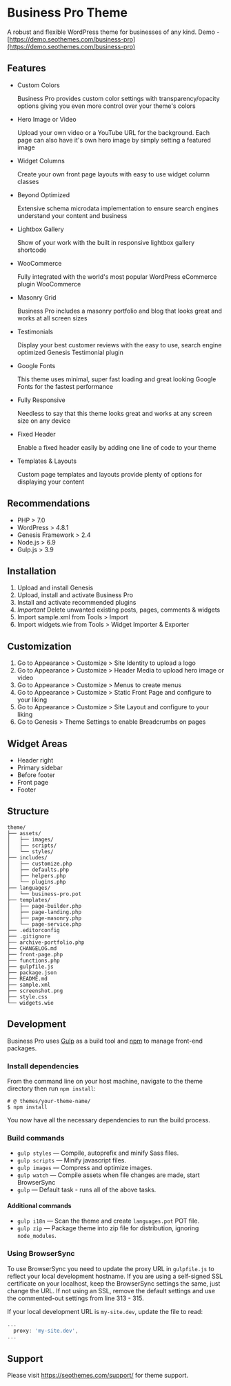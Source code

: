 # Business Pro Theme

A robust and flexible WordPress theme for businesses of any kind. Demo - [https://demo.seothemes.com/business-pro](https://demo.seothemes.com/business-pro)


## Features

- Custom Colors
  
  Business Pro provides custom color settings with transparency/opacity options giving you even more control over your theme's colors

- Hero Image or Video
  
  Upload your own video or a YouTube URL for the background. Each page can also have it's own hero image by simply setting a featured image

- Widget Columns
  
  Create your own front page layouts with easy to use widget column classes

- Beyond Optimized
  
  Extensive schema microdata implementation to ensure search engines understand your content and business

- Lightbox Gallery
  
  Show of your work with the built in responsive lightbox gallery shortcode

- WooCommerce
  
  Fully integrated with the world's most popular WordPress eCommerce plugin WooCommerce

- Masonry Grid
  
  Business Pro includes a masonry portfolio and blog that looks great and works at all screen sizes

- Testimonials
  
  Display your best customer reviews with the easy to use, search engine optimized Genesis Testimonial plugin

- Google Fonts
  
  This theme uses minimal, super fast loading and great looking Google Fonts for the fastest performance

- Fully Responsive
  
  Needless to say that this theme looks great and works at any screen size on any device

- Fixed Header
  
  Enable a fixed header easily by adding one line of code to your theme

- Templates & Layouts
  
  Custom page templates and layouts provide plenty of options for displaying your content


## Recommendations

* PHP > 7.0
* WordPress > 4.8.1
* Genesis Framework > 2.4
* Node.js > 6.9
* Gulp.js > 3.9


## Installation

1. Upload and install Genesis
2. Upload, install and activate Business Pro
3. Install and activate recommended plugins
4. *Important* Delete unwanted existing posts, pages, comments & widgets
5. Import sample.xml from Tools > Import
6. Import widgets.wie from Tools > Widget Importer & Exporter


## Customization

1. Go to Appearance > Customize > Site Identity to upload a logo
2. Go to Appearance > Customize > Header Media to upload hero image or video
3. Go to Appearance > Customize > Menus to create menus
4. Go to Appearance > Customize > Static Front Page and configure to your liking
5. Go to Appearance > Customize > Site Layout and configure to your liking
6. Go to Genesis > Theme Settings to enable Breadcrumbs on pages


## Widget Areas

* Header right
* Primary sidebar
* Before footer
* Front page
* Footer


## Structure

```shell
theme/  
├── assets/
│   ├── images/
│   ├── scripts/
│   └── styles/
├── includes/
│   ├── customize.php
│   ├── defaults.php
│   ├── helpers.php
│   └── plugins.php
├── languages/
│   └── business-pro.pot
├── templates/
│   ├── page-builder.php
│   ├── page-landing.php
│   ├── page-masonry.php
│   └── page-service.php
├── .editorconfig
├── .gitignore
├── archive-portfolio.php
├── CHANGELOG.md
├── front-page.php
├── functions.php
├── gulpfile.js
├── package.json
├── README.md
├── sample.xml
├── screenshot.png
├── style.css
└── widgets.wie
```


## Development

Business Pro uses [Gulp](http://gulpjs.com/) as a build tool and [npm](https://www.npmjs.com/) to manage front-end packages.

### Install dependencies

From the command line on your host machine, navigate to the theme directory then run `npm install`:

```shell
# @ themes/your-theme-name/
$ npm install
```

You now have all the necessary dependencies to run the build process.

### Build commands

* `gulp styles` — Compile, autoprefix and minify Sass files.
* `gulp scripts` — Minify javascript files.
* `gulp images` — Compress and optimize images.
* `gulp watch` — Compile assets when file changes are made, start BrowserSync
* `gulp` — Default task - runs all of the above tasks.


#### Additional commands

* `gulp i18n` — Scan the theme and create `languages.pot` POT file.
* `gulp zip` — Package theme into zip file for distribution, ignoring `node_modules`.


### Using BrowserSync

To use BrowserSync you need to update the proxy URL in `gulpfile.js` to reflect your local development hostname. If you are using a self-signed SSL certificate on your localhost, keep the BrowserSync settings the same, just change the URL. If not using an SSL, remove the default settings and use the commented-out settings from line 313 - 315.

If your local development URL is `my-site.dev`, update the file to read:

```javascript
...
  proxy: 'my-site.dev',
...
```


## Support

Please visit https://seothemes.com/support/ for theme support.
